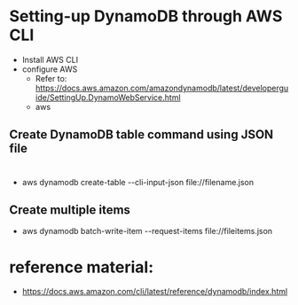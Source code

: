 
# Setting-up DynamoDB through AWS CLI
- Install AWS CLI
- configure AWS
  - Refer to: https://docs.aws.amazon.com/amazondynamodb/latest/developerguide/SettingUp.DynamoWebService.html 
  - aws

## Create DynamoDB table command using JSON file 
#
- aws dynamodb create-table --cli-input-json file://filename.json

## Create multiple items
- aws dynamodb batch-write-item --request-items file://fileitems.json

# reference material:
- https://docs.aws.amazon.com/cli/latest/reference/dynamodb/index.html 